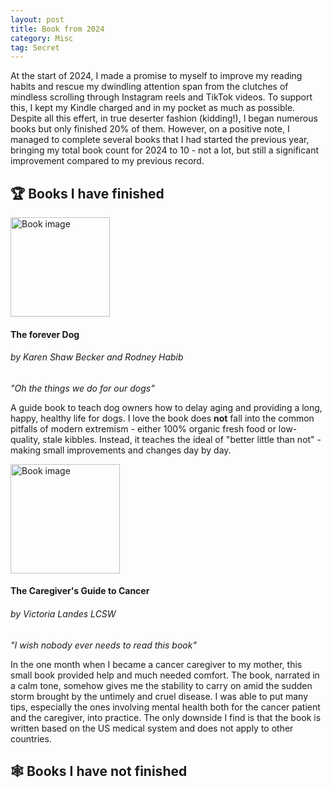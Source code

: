 ```yaml
---
layout: post
title: Book from 2024
category: Misc
tag: Secret
---
```


At the start of 2024, I made a promise to myself to improve my reading habits and rescue my dwindling attention span from the clutches of mindless scrolling through Instagram reels and TikTok videos. To support this, I kept my Kindle charged and in my pocket as much as possible. Despite all this effert, in true deserter fashion (kidding!), I began numerous books but only finished 20% of them. However, on a positive note, I managed to complete several books that I had started the previous year, bringing my total book count for 2024 to 10 - not a lot, but still a significant improvement compared to my previous record.

<!--more-->

## 🏆 Books I have finished

<img title="" src="file:///Users/hanyutang/Downloads/71-5mkpXrZL._AC_UF1000,1000_QL80_.jpg" alt="Book image" width="159">

#### The forever Dog

###### by Karen Shaw Becker and Rodney Habib

*"Oh the things we do for our dogs"*

A guide book to teach dog owners how to delay aging and providing a long, happy, healthy life for dogs. I love the book does **not** fall into the common pitfalls of modern extremism - either 100% organic fresh food or low-quality, stale kibbles. Instead, it teaches the ideal of "better little than not" - making small improvements and changes day by day. 



<img src="file:///Users/hanyutang/Downloads/61bIYpAA+hL._AC_UF1000,1000_QL80_.jpg" title="" alt="Book image" width="175">

#### The Caregiver's Guide to Cancer

###### by Victoria Landes LCSW

*"I wish nobody ever needs to read this book"*

In the one month when I became a cancer caregiver to my mother, this small book provided help and much needed comfort. The book, narrated in a calm tone, somehow gives me the stability to carry on amid the sudden storm brought by the untimely and cruel disease. I was able to put many tips, especially the ones involving mental health both for the cancer patient and the caregiver, into practice. The only downside I find is that the book is written based on the US medical system and does not apply to other countries.



## 🕸 Books I have not finished

